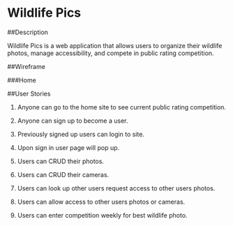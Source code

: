 # Wildlife Pics

<!--Headings-->

##Description

Wildlife Pics is a web application that allows users to organize their wildlife photos, manage accessibility, and compete in public rating competition.

##Wireframe

###Home



##User Stories

1. Anyone can go to the home site to see current public rating competition.
 
2. Anyone can sign up to become a user.
   
3. Previously signed up users can login to site.
   
4. Upon sign in user page will pop up.
   
5. Users can CRUD their photos.
    
6. Users can CRUD their cameras.
    
7. Users can look up other users request access to other users photos.
    
8. Users can allow access to other users photos or cameras.
    
9. Users can enter competition weekly for best wildlife photo.



